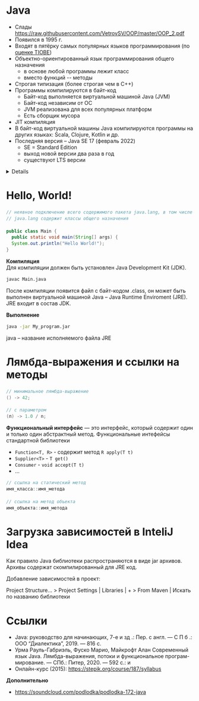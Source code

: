 # Java
- Слады https://raw.githubusercontent.com/VetrovSV/OOP/master/OOP_2.pdf
- Появился в 1995 г.
- Входят в пятёрку самых популярных языков программирования (по [оценке TIOBE](https://www.tiobe.com/tiobe-index/))
- Объектно-ориентированный язык программирования общего назначения
  - в основе любой программы лежит класс
  - вместо функций -- методы
- Строгая типизация (более строгая чем в C++)
- Программы компилируются в байт-код
  - Байт-код выполняется виртуальной машиной Java (JVM)
  - Байт-код независим от ОС
  - JVM реализована для всех популярных платформ
  - Есть сборщик мусора
- JIT компиляция
- В байт-код виртуальной машины Java компилируются программы на других языках: Scala, Clojure, Kotlin и др.
- Последняя версия – Java SE 17 (февраль 2022)
  - SE = Standard Edition
  - выход новой версии два раза в год
  - существуют LTS версии


<details>
Дорожная карта изучения Java

![](https://miro.medium.com/max/1400/1*dAQJ-UDP3altoQKThbQs_w.jpeg)

Отдельные понятия:
- Обобщения (generic) — внешне похожий аналог шаблонов С++
- Пакет (package) — набор классов (файлов), способ организации пространств имён;
- Интерфейс (interface) — класс, который не содержит реализаций методов, либо содержит реализации по-умолчанию (начиная с Java 9, 2017 г.)
  - абстрактные классы в Java тоже существуют и похожи на аналогичные в C++
  - Функциональный интерфейс — это интерфейс, который содержит один и
только один абстрактный метод.
- Модуль — совокупность пакетов и ресур­сов, доступных по имени модуля
  
  
JDK и JRE
  
![](JDK.jpg)
</details>


# Hello, World!
```Java
// неявное подключение всего содержимого пакета java.lang, в том числе класса System
// java.lang содержит классы общего назначения

public class Main {
  public static void main(String[] args) {
  System.out.println("Hello World!");
}
```

**Компиляция** \
Для компиляции должен быть установлен Java Development Kit (JDK).
```bash
javac Main.java
```
После компиляции появится файл c байт-кодом .class, он может быть выполнен виртуальной машиной Java – Java Runtime Enviroment (JRE). JRE входит в состав JDK.

**Выполнение**
```bash
java -jar My_program.jar
```

java – название исполняемого файла JRE

# Лямбда-выражения и ссылки на методы

```Java
// минимальное лямбда-выражение
() -> 42;

// с параметром
(п) -> 1.0 / n;
```
**Функциональный интерфейс** — это интерфейс, который содержит один и
только один абстрактный метод.
Функциональные интефейсы стандартной библиотеки
- `Function<T, R>` - содержит метод `R apply(T t)`
- `Supplier<T>`  - `T get()`
- `Consumer` - `void accept(T t)`
- ...

```Java
// ссылка на статический метод
имя_класса::имя_метода

// ссылка на метод объекта
имя_объекта::имя_метода
```

# Загрузка зависимостей в InteliJ Idea
Как правило Java библиотеки распространяются в виде jar архивов. Архивы содержат скомпилированный для JRE код.

Добавление зависимостей в проект:

Project Structure... > Project Settings | Libraries | + > From Maven | Искать по названию библиотеки


# Ссылки
- Java: руководство для начинающих, 7-е и зд .: Пер. с англ. — С П б .: ООО “Диалектика”, 2019. — 816 с.
- Урма Рауль-Габриэль, Фуско Марио, Майкрофт Алан
Современный язык Java. Лямбда-выражения, потоки и функциональное програм-
мирование. — СПб.: Питер, 2020. — 592 с.: и
- Онлайн-курс (2015): https://stepik.org/course/187/syllabus

**Дополнительно**

- https://soundcloud.com/podlodka/podlodka-172-java
